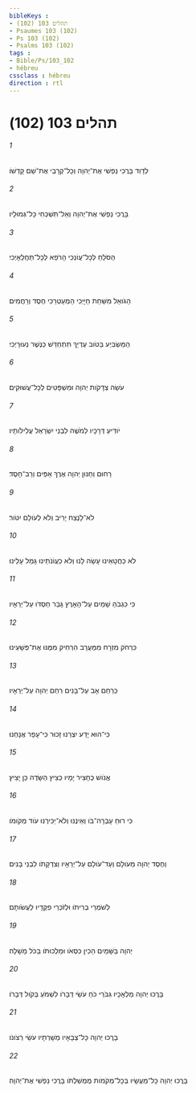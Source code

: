 ```yaml
---
bibleKeys : 
- תהלים 103 (102)
- Psaumes 103 (102)
- Ps 103 (102)
- Psalms 103 (102)
tags : 
- Bible/Ps/103_102
- hébreu
cssclass : hébreu
direction : rtl
---
```


# תהלים 103 (102)

###### 1
לְדָוִד בָּרֲכִי נַפְשִׁי אֶת־יְהוָה וְכָל־קְרָבַי אֶת־שֵׁם קָדְשֹׁו׃
###### 2
בָּרֲכִי נַפְשִׁי אֶת־יְהוָה וְאַל־תִּשְׁכְּחִי כָּל־גְּמוּלָיו׃
###### 3
הַסֹּלֵחַ לְכָל־עֲוֹנֵכִי הָרֹפֵא לְכָל־תַּחֲלֻאָיְכִי׃
###### 4
הַגֹּואֵל מִשַּׁחַת חַיָּיְכִי הַמְעַטְּרֵכִי חֶסֶד וְרַחֲמִים׃
###### 5
הַמַּשְׂבִּיַע בַּטֹּוב עֶדְיֵךְ תִּתְחַדֵּשׁ כַּנֶּשֶׁר נְעוּרָיְכִי׃
###### 6
עֹשֵׂה צְדָקֹות יְהוָה וּמִשְׁפָּטִים לְכָל־עֲשׁוּקִים׃
###### 7
יֹודִיעַ דְּרָכָיו לְמֹשֶׁה לִבְנֵי יִשְׂרָאֵל עֲלִילֹותָיו׃
###### 8
רַחוּם וְחַנּוּן יְהוָה אֶרֶךְ אַפַּיִם וְרַב־חָסֶד׃
###### 9
לֹא־לָנֶצַח יָרִיב וְלֹא לְעֹולָם יִטֹּור׃
###### 10
לֹא כַחֲטָאֵינוּ עָשָׂה לָנוּ וְלֹא כַעֲוֹנֹתֵינוּ גָּמַל עָלֵינוּ׃
###### 11
כִּי כִגְבֹהַּ שָׁמַיִם עַל־הָאָרֶץ גָּבַר חַסְדֹּו עַל־יְרֵאָיו׃
###### 12
כִּרְחֹק מִזְרָח מִמַּעֲרָב הִרְחִיק מִמֶּנּוּ אֶת־פְּשָׁעֵינוּ׃
###### 13
כְּרַחֵם אָב עַל־בָּנִים רִחַם יְהוָה עַל־יְרֵאָיו׃
###### 14
כִּי־הוּא יָדַע יִצְרֵנוּ זָכוּר כִּי־עָפָר אֲנָחְנוּ׃
###### 15
אֱנֹושׁ כֶּחָצִיר יָמָיו כְּצִיץ הַשָּׂדֶה כֵּן יָצִיץ׃
###### 16
כִּי רוּחַ עָבְרָה־בֹּו וְאֵינֶנּוּ וְלֹא־יַכִּירֶנּוּ עֹוד מְקֹומֹו׃
###### 17
וְחֶסֶד יְהוָה מֵעֹולָם וְעַד־עֹולָם עַל־יְרֵאָיו וְצִדְקָתֹו לִבְנֵי בָנִים׃
###### 18
לְשֹׁמְרֵי בְרִיתֹו וּלְזֹכְרֵי פִקֻּדָיו לַעֲשֹׂותָם׃
###### 19
יְהוָה בַּשָּׁמַיִם הֵכִין כִּסְאֹו וּמַלְכוּתֹו בַּכֹּל מָשָׁלָה׃
###### 20
בָּרֲכוּ יְהוָה מַלְאָכָיו גִּבֹּרֵי כֹחַ עֹשֵׂי דְבָרֹו לִשְׁמֹעַ בְּקֹול דְּבָרֹו׃
###### 21
בָּרֲכוּ יְהוָה כָּל־צְבָאָיו מְשָׁרְתָיו עֹשֵׂי רְצֹונֹו׃
###### 22
בָּרֲכוּ יְהוָה כָּל־מַעֲשָׂיו בְּכָל־מְקֹמֹות מֶמְשַׁלְתֹּו בָּרֲכִי נַפְשִׁי אֶת־יְהוָה׃
